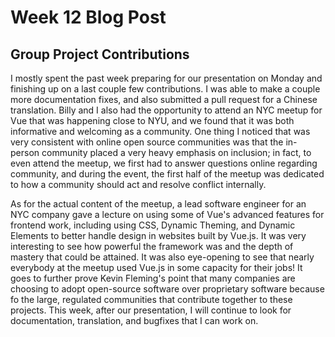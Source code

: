 # Week 12 Blog Post

## Group Project Contributions

I mostly spent the past week preparing for our presentation on Monday and finishing up on a last couple few contributions. I was
able to make a couple more documentation fixes, and also submitted a pull request for a Chinese translation. Billy and I also
had the opportunity to attend an NYC meetup for Vue that was happening close to NYU, and we found that it was both informative
and welcoming as a community. One thing I noticed that was very consistent with online open source communities was that 
the in-person community placed a very heavy emphasis on inclusion; in fact, to even attend the meetup, we first had to 
answer questions online regarding community, and during the event, the first half of the meetup was dedicated to how
a community should act and resolve conflict internally.

As for the actual content of the meetup, a lead software engineer for an NYC company gave a lecture on using some of Vue's
advanced features for frontend work, including using CSS, Dynamic Theming, and Dynamic Elements to better handle design
in websites built by Vue.js. It was very interesting to see how powerful the framework was and the depth of mastery that could
be attained. It was also eye-opening to see that nearly everybody at the meetup used Vue.js in some capacity for their jobs!
It goes to further prove Kevin Fleming's point that many companies are choosing to adopt open-source software over proprietary
software because fo the large, regulated communities that contribute together to these projects. This week, after our presentation,
I will continue to look for documentation, translation, and bugfixes that I can work on.
